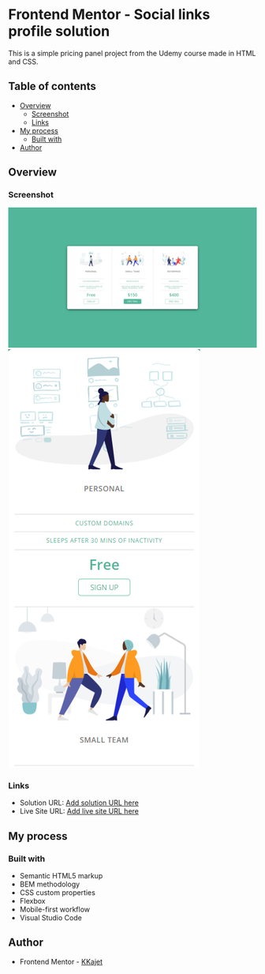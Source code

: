 # Frontend Mentor - Social links profile solution

This is a simple pricing panel project from the Udemy course made in HTML and CSS.

## Table of contents

- [Overview](#overview)
  - [Screenshot](#screenshot)
  - [Links](#links)
- [My process](#my-process)
  - [Built with](#built-with)
- [Author](#author)

## Overview

### Screenshot

![](./screenshots/desktop-view.png)
![](./screenshots/mobile-view.png)

### Links

- Solution URL: [Add solution URL here](https://github.com/KKajet/pricing-panel/)
- Live Site URL: [Add live site URL here](https://kkajet.github.io/pricing-panel/)

## My process

### Built with

- Semantic HTML5 markup
- BEM methodology
- CSS custom properties
- Flexbox
- Mobile-first workflow
- Visual Studio Code

## Author

- Frontend Mentor - [KKajet](https://www.frontendmentor.io/profile/KKajet)
